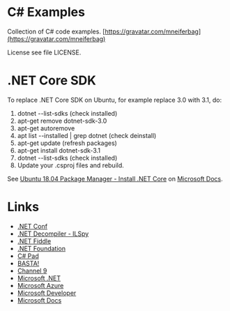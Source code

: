 # C# Examples

Collection of C# code examples. [https://gravatar.com/mneiferbag](https://gravatar.com/mneiferbag)

License see file LICENSE.

# .NET Core SDK

To replace .NET Core SDK on Ubuntu, for example replace 3.0 with 3.1, do:

1. dotnet --list-sdks (check installed)
2. apt-get remove dotnet-sdk-3.0
3. apt-get autoremove
4. apt list --installed | grep dotnet (check deinstall)
5. apt-get update (refresh packages)
6. apt-get install dotnet-sdk-3.1
7. dotnet --list-sdks (check installed)
8. Update your .csproj files and rebuild.

See [Ubuntu 18.04 Package Manager - Install .NET Core](https://docs.microsoft.com/en-us/dotnet/core/install/linux-package-manager-ubuntu-1804) on [Microsoft Docs](https://docs.microsoft.com/).

# Links

* [.NET Conf](https://www.dotnetconf.net/ ".NET Conf")
* [.NET Decompiler - ILSpy](https://github.com/icsharpcode/ILSpy ".NET Decompiler")
* [.NET Fiddle](https://dotnetfiddle.net/ ".NET Fiddle")
* [.NET Foundation](https://dotnetfoundation.org/ ".NET Foundation")
* [C# Pad](https://csharppad.com/ "C# Pad")
* [BASTA!](https://basta.net/ "BASTA!")
* [Channel 9](https://channel9.msdn.com/ "Channel 9")
* [Microsoft .NET](https://dotnet.microsoft.com/ "Microsoft .NET")
* [Microsoft Azure](https://azure.microsoft.com/ "Microsoft Azure")
* [Microsoft Developer](https://developer.microsoft.com/ "Microsoft Developer")
* [Microsoft Docs](https://docs.microsoft.com/ "Microsoft Docs")
